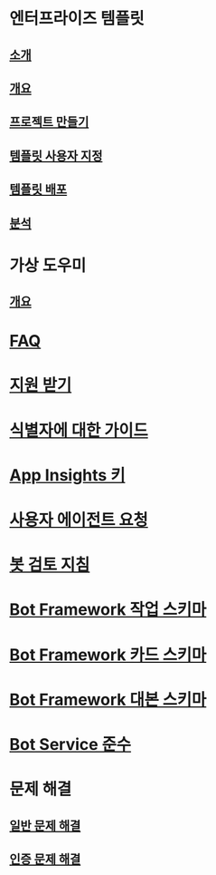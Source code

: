 # 엔터프라이즈 템플릿
## [소개](../v4sdk/bot-builder-enterprise-template-overview.md)
## [개요](../v4sdk/bot-builder-enterprise-template-overview-detail.md)
## [프로젝트 만들기](../v4sdk/bot-builder-enterprise-template-create-project.md)
## [템플릿 사용자 지정](../v4sdk/bot-builder-enterprise-template-customize.md)
## [템플릿 배포](../v4sdk/bot-builder-enterprise-template-deployment.md)
## [분석](../v4sdk/bot-builder-enterprise-template-powerbi.md)
# 가상 도우미 
## [개요](../v4sdk/bot-builder-virtual-assistant-introduction.md)
# [FAQ](../bot-service-resources-bot-framework-faq.md)
# [지원 받기](../bot-service-resources-links-help.md)
# [식별자에 대한 가이드](../bot-service-resources-identifiers-guide.md)
# [App Insights 키](../bot-service-resources-app-insights-keys.md)
# [사용자 에이전트 요청](../bot-service-resources-user-agent.md)
# [봇 검토 지침](../bot-service-review-guidelines.md)
# [Bot Framework 작업 스키마](https://aka.ms/botSpecs-activitySchema)
# [Bot Framework 카드 스키마](https://aka.ms/botSpecs-cardSchema)
# [Bot Framework 대본 스키마](https://aka.ms/botSpecs-transcripts)
# [Bot Service 준수](../v4sdk/bot-service-compliance.md)
# 문제 해결
## [일반 문제 해결](../bot-service-troubleshoot-general-problems.md)
## [인증 문제 해결](../bot-service-troubleshoot-authentication-problems.md)
